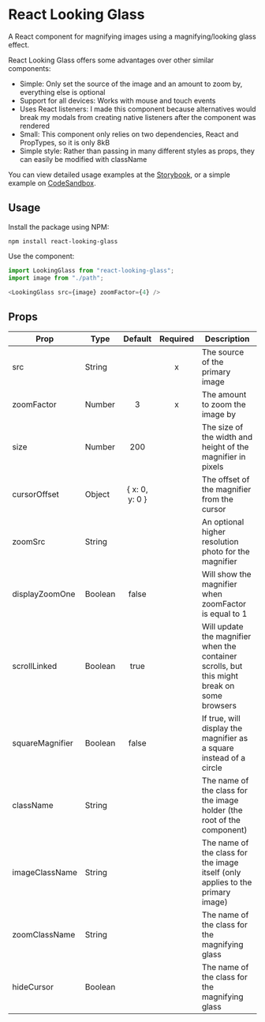 # React Looking Glass

A React component for magnifying images using a magnifying/looking glass effect.

React Looking Glass offers some advantages over other similar components:
* Simple: Only set the source of the image and an amount to zoom by, everything else is optional
* Support for all devices: Works with mouse and touch events
* Uses React listeners: I made this component because alternatives would break my modals from creating native listeners after the component was rendered
* Small: This component only relies on two dependencies, React and PropTypes, so it is only 8kB
* Simple style: Rather than passing in many different styles as props, they can easily be modified with className

You can view detailed usage examples at the [Storybook](https://joshmcfarlin.me/react-looking-glass/), or a simple example on [CodeSandbox](https://codesandbox.io/s/jvv3qx79w3).

## Usage
Install the package using NPM:
```
npm install react-looking-glass
```

Use the component:
```javascript
import LookingGlass from "react-looking-glass";
import image from "./path";

<LookingGlass src={image} zoomFactor={4} />
```

## Props
| Prop           | Type    | Default        | Required | Description                                                                                 |
|----------------|---------|:--------------:|:--------:|---------------------------------------------------------------------------------------------|
| src            | String  |                |     x    | The source of the primary image                                                             |
| zoomFactor     | Number  |        3       |     x    | The amount to zoom the image by                                                             |
| size           | Number  |       200      |          | The size of the width and height of the magnifier in pixels                                 |
| cursorOffset   | Object  | { x: 0, y: 0 } |          | The offset of the magnifier from the cursor                                                 |
| zoomSrc        | String  |                |          | An optional higher resolution photo for the magnifier                                       |
| displayZoomOne | Boolean |      false     |          | Will show the magnifier when zoomFactor is equal to 1                                       |
| scrollLinked   | Boolean |      true      |          | Will update the magnifier when the container scrolls, but this might break on some browsers |
| squareMagnifier| Boolean |      false     |          | If true, will display the magnifier as a square instead of a circle                         |
| className      | String  |                |          | The name of the class for the image holder (the root of the component)                      |
| imageClassName | String  |                |          | The name of the class for the image itself (only applies to the primary image)              |
| zoomClassName  | String  |                |          | The name of the class for the magnifying glass                                              |
| hideCursor     | Boolean |                |          | The name of the class for the magnifying glass                                              |
